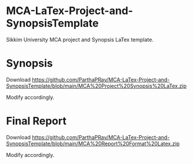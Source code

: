 # MCA-LaTex-Project-and-SynopsisTemplate
Sikkim University MCA project and Synopsis LaTex template.


# Synopsis

Download https://github.com/ParthaPRay/MCA-LaTex-Project-and-SynopsisTemplate/blob/main/MCA%20Project%20Synopsis%20LaTex.zip

Modify accordingly.


# Final Report

Download https://github.com/ParthaPRay/MCA-LaTex-Project-and-SynopsisTemplate/blob/main/MCA%20Report%20Format%20Latex.zip

Modify accordingly.

